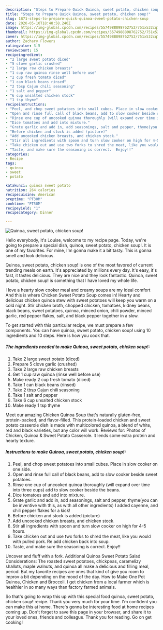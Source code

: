 ```yaml
---
description: "Steps to Prepare Quick Quinoa, sweet potato, chicken soup!"
title: "Steps to Prepare Quick Quinoa, sweet potato, chicken soup!"
slug: 1871-steps-to-prepare-quick-quinoa-sweet-potato-chicken-soup
date: 2020-05-10T18:48:58.240Z
image: https://img-global.cpcdn.com/recipes/5574988898762752/751x532cq70/quinoa-sweet-potato-chicken-soup-recipe-main-photo.jpg
thumbnail: https://img-global.cpcdn.com/recipes/5574988898762752/751x532cq70/quinoa-sweet-potato-chicken-soup-recipe-main-photo.jpg
cover: https://img-global.cpcdn.com/recipes/5574988898762752/751x532cq70/quinoa-sweet-potato-chicken-soup-recipe-main-photo.jpg
author: Zachary Flowers
ratingvalue: 3.5
reviewcount: 15
recipeingredient:
- "2 large sweet potato diced"
- "5 clove garlic crushed"
- "2 large raw chicken breasts"
- "1 cup raw quinoa rinse well before use"
- "2 cup fresh tomato diced"
- "1 can black beans rinsed"
- "2 tbsp Cajun chili seasoning"
- "1 salt and pepper"
- "6 cup unsalted chicken stock"
- "1 tsp thyme"
recipeinstructions:
- "Peel, and chop sweet potatoes into small cubes. Place in slow cooker on one side."
- "Open and rinse full call of black beans, add to slow cooker beside sweet potatoes."
- "Rinse one cup of uncooked quinoa thoroughly (will expand over time into three cups) add to slow cooker beside the beans."
- "Dice tomatoes and add into mixture."
- "Grate garlic and add in, add seasonings, salt and pepper, thyme(you can be inventive with this, as with all other ingredients) I added cayenne, and chili pepper flakes for a kick!"
- "Before chicken and stock is added (picture)"
- "Add uncooked chicken breasts, and chicken stock."
- "Stir all ingredients with spoon and turn slow cooker on high for 4-5 hours."
- "Take chicken out and use two forks to shred the meat, like you would with pulled pork. Re add chicken back into soup."
- "Taste, and make sure the seasoning is correct.  Enjoy!!"
categories:
- Recipe
tags:
- quinoa
- sweet
- potato

katakunci: quinoa sweet potato 
nutrition: 264 calories
recipecuisine: American
preptime: "PT30M"
cooktime: "PT50M"
recipeyield: "1"
recipecategory: Dinner

---
```



![Quinoa, sweet potato, chicken soup!](https://img-global.cpcdn.com/recipes/5574988898762752/751x532cq70/quinoa-sweet-potato-chicken-soup-recipe-main-photo.jpg)

Hello everybody, it's Louise, welcome to my recipe page. Today, we're going to prepare a special dish, quinoa, sweet potato, chicken soup!. It is one of my favorites. For mine, I'm gonna make it a bit tasty. This is gonna smell and look delicious.

Quinoa, sweet potato, chicken soup! is one of the most favored of current trending meals on earth. It's appreciated by millions every day. It's easy, it's fast, it tastes delicious. They are nice and they look fantastic. Quinoa, sweet potato, chicken soup! is something that I have loved my whole life.

I love a hearty slow cooker meal and creamy soups are my ideal comfort And this is where Chicken Sweet Potato Soup comes in! Hearty and delicious chicken quinoa stew with sweet potatoes will keep you warm on a cold night. Stir chicken broth, chopped chicken, tomatoes, kidney beans, black beans, sweet potatoes, quinoa, minced onion, chili powder, minced garlic, red pepper flakes, salt, and black pepper together in a slow.


To get started with this particular recipe, we must prepare a few components. You can have quinoa, sweet potato, chicken soup! using 10 ingredients and 10 steps. Here is how you cook that.

<!--inarticleads1-->

##### The ingredients needed to make Quinoa, sweet potato, chicken soup!:

1. Take 2 large sweet potato (diced)
1. Prepare 5 clove garlic (crushed)
1. Take 2 large raw chicken breasts
1. Get 1 cup raw quinoa (rinse well before use)
1. Make ready 2 cup fresh tomato (diced)
1. Take 1 can black beans (rinsed)
1. Take 2 tbsp Cajun chili seasoning
1. Take 1 salt and pepper
1. Take 6 cup unsalted chicken stock
1. Make ready 1 tsp thyme


Meet our amazing Chicken Quinoa Soup that&#39;s naturally gluten-free, protein-packed, and flavor-filled. This protein-loaded chicken and sweet potato casserole dish is made with multicolored quinoa, a blend of white, red and black varieties, but any color will work. Reviews for: Photos of Chicken, Quinoa &amp; Sweet Potato Casserole. It lends some extra protein and hearty texture. 

<!--inarticleads2-->

##### Instructions to make Quinoa, sweet potato, chicken soup!:

1. Peel, and chop sweet potatoes into small cubes. Place in slow cooker on one side.
1. Open and rinse full call of black beans, add to slow cooker beside sweet potatoes.
1. Rinse one cup of uncooked quinoa thoroughly (will expand over time into three cups) add to slow cooker beside the beans.
1. Dice tomatoes and add into mixture.
1. Grate garlic and add in, add seasonings, salt and pepper, thyme(you can be inventive with this, as with all other ingredients) I added cayenne, and chili pepper flakes for a kick!
1. Before chicken and stock is added (picture)
1. Add uncooked chicken breasts, and chicken stock.
1. Stir all ingredients with spoon and turn slow cooker on high for 4-5 hours.
1. Take chicken out and use two forks to shred the meat, like you would with pulled pork. Re add chicken back into soup.
1. Taste, and make sure the seasoning is correct.  Enjoy!!


Uncover and fluff with a fork. Additional Quinoa Sweet Potato Salad Considerations: The roasted sweet potatoes, chickpeas, caramelizy shallots, maple walnuts, and quinoa all make a delicious and filling meal, period. But my favorite recipes are ones that kind of give you room to improv a bit depending on the mood of the day. How to Make One Pot Quinoa, Chicken and Broccoli. I get chicken from a local farmer which is healthier in so many ways than factory farmed animals. 

So that's going to wrap this up with this special food quinoa, sweet potato, chicken soup! recipe. Thank you very much for your time. I'm confident you can make this at home. There's gonna be interesting food at home recipes coming up. Don't forget to save this page in your browser, and share it to your loved ones, friends and colleague. Thank you for reading. Go on get cooking!
